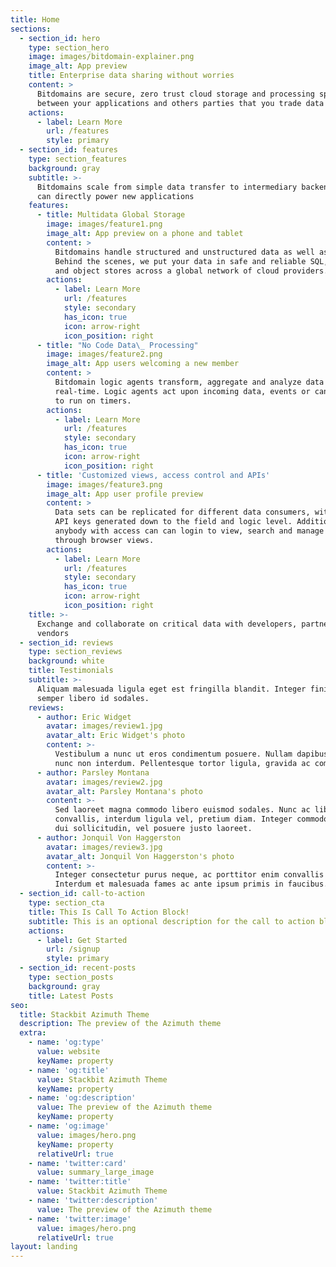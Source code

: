 ```yaml
---
title: Home
sections:
  - section_id: hero
    type: section_hero
    image: images/bitdomain-explainer.png
    image_alt: App preview
    title: Enterprise data sharing without worries
    content: >
      Bitdomains are secure, zero trust cloud storage and processing spaces
      between your applications and others parties that you trade data with.
    actions:
      - label: Learn More
        url: /features
        style: primary
  - section_id: features
    type: section_features
    background: gray
    subtitle: >-
      Bitdomains scale from simple data transfer to intermediary backends that
      can directly power new applications
    features:
      - title: Multidata Global Storage
        image: images/feature1.png
        image_alt: App preview on a phone and tablet
        content: >
          Bitdomains handle structured and unstructured data as well as files.
          Behind the scenes, we put your data in safe and reliable SQL, NoSQL
          and object stores across a global network of cloud providers.
        actions:
          - label: Learn More
            url: /features
            style: secondary
            has_icon: true
            icon: arrow-right
            icon_position: right
      - title: "No Code Data\_ Processing"
        image: images/feature2.png
        image_alt: App users welcoming a new member
        content: >
          Bitdomain logic agents transform, aggregate and analyze data in
          real-time. Logic agents act upon incoming data, events or can be set
          to run on timers.
        actions:
          - label: Learn More
            url: /features
            style: secondary
            has_icon: true
            icon: arrow-right
            icon_position: right
      - title: 'Customized views, access control and APIs'
        image: images/feature3.png
        image_alt: App user profile preview
        content: >
          Data sets can be replicated for different data consumers, with unique
          API keys generated down to the field and logic level. Additionally,
          anybody with access can can login to view, search and manage data
          through browser views. 
        actions:
          - label: Learn More
            url: /features
            style: secondary
            has_icon: true
            icon: arrow-right
            icon_position: right
    title: >-
      Exchange and collaborate on critical data with developers, partners and
      vendors
  - section_id: reviews
    type: section_reviews
    background: white
    title: Testimonials
    subtitle: >-
      Aliquam malesuada ligula eget est fringilla blandit. Integer finibus
      semper libero id sodales.
    reviews:
      - author: Eric Widget
        avatar: images/review1.jpg
        avatar_alt: Eric Widget's photo
        content: >-
          Vestibulum a nunc ut eros condimentum posuere. Nullam dapibus quis
          nunc non interdum. Pellentesque tortor ligula, gravida ac commodo eu.
      - author: Parsley Montana
        avatar: images/review2.jpg
        avatar_alt: Parsley Montana's photo
        content: >-
          Sed laoreet magna commodo libero euismod sodales. Nunc ac libero
          convallis, interdum ligula vel, pretium diam. Integer commodo sem at
          dui sollicitudin, vel posuere justo laoreet.
      - author: Jonquil Von Haggerston
        avatar: images/review3.jpg
        avatar_alt: Jonquil Von Haggerston's photo
        content: >-
          Integer consectetur purus neque, ac porttitor enim convallis vitae.
          Interdum et malesuada fames ac ante ipsum primis in faucibus.
  - section_id: call-to-action
    type: section_cta
    title: This Is Call To Action Block!
    subtitle: This is an optional description for the call to action block.
    actions:
      - label: Get Started
        url: /signup
        style: primary
  - section_id: recent-posts
    type: section_posts
    background: gray
    title: Latest Posts
seo:
  title: Stackbit Azimuth Theme
  description: The preview of the Azimuth theme
  extra:
    - name: 'og:type'
      value: website
      keyName: property
    - name: 'og:title'
      value: Stackbit Azimuth Theme
      keyName: property
    - name: 'og:description'
      value: The preview of the Azimuth theme
      keyName: property
    - name: 'og:image'
      value: images/hero.png
      keyName: property
      relativeUrl: true
    - name: 'twitter:card'
      value: summary_large_image
    - name: 'twitter:title'
      value: Stackbit Azimuth Theme
    - name: 'twitter:description'
      value: The preview of the Azimuth theme
    - name: 'twitter:image'
      value: images/hero.png
      relativeUrl: true
layout: landing
---
```

